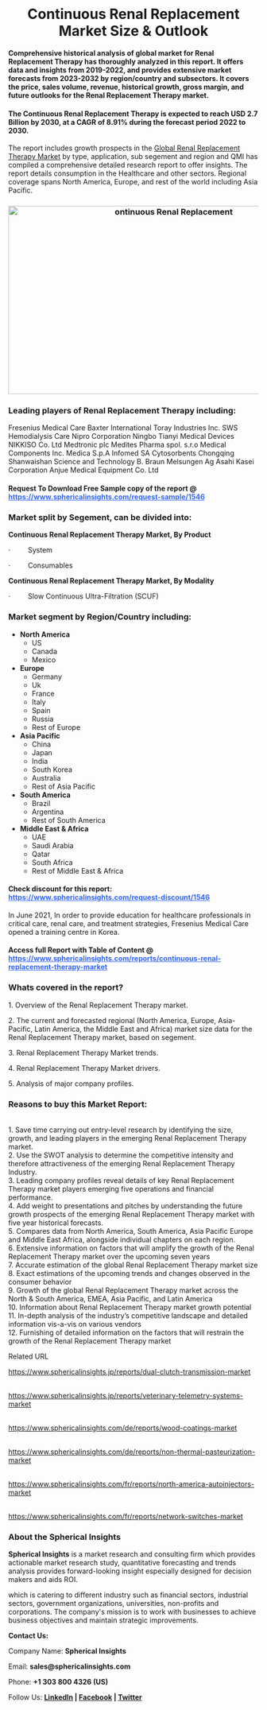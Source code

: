 <p>&nbsp;</p>
<h1 style="text-align: center;"><strong>Continuous Renal Replacement Market Size &amp; Outlook</strong></h1>
<p><strong>Comprehensive historical analysis of global market for Renal Replacement Therapy has thoroughly analyzed in this report. It offers data and insights from 2019-2022, and provides extensive market forecasts from 2023-2032 by region/country and subsectors. It covers the price, sales volume, revenue, historical growth, gross margin, and future outlooks for the Renal Replacement Therapy market.</strong></p>
<h4><strong>The Continuous Renal Replacement Therapy is expected to reach USD 2.7 Billion by 2030, at a CAGR of 8.91% during the forecast period 2022 to 2030.</strong></h4>
<p>The report includes growth prospects in the <a href="https://www.sphericalinsights.com/reports/continuous-renal-replacement-therapy-market" target="_blank">Global Renal Replacement Therapy Market</a> by type, application, sub segement and region and QMI has compiled a comprehensive detailed research report to offer insights. The report details consumption in the Healthcare and other sectors. Regional coverage spans North America, Europe, and rest of the world including Asia Pacific.</p>
<h3 style="text-align: center;"><strong><img src="https://www.sphericalinsights.com/images/rd/rental-placement-therapy1.png" alt="ontinuous Renal Replacement " width="650" height="379" /></strong></h3>
<h3><strong>Leading players of Renal Replacement Therapy including:</strong></h3>
<p>Fresenius Medical Care Baxter International Toray Industries Inc. SWS Hemodialysis Care Nipro Corporation Ningbo Tianyi Medical Devices NIKKISO Co. Ltd Medtronic plc Medites Pharma spol. s.r.o Medical Components Inc. Medica S.p.A Infomed SA Cytosorbents Chongqing Shanwaishan Science and Technology B. Braun Melsungen Ag Asahi Kasei Corporation Anjue Medical Equipment Co. Ltd</p>
<h4>Request To Download Free Sample copy of the report @ <span style="color: #3366ff;"><a style="color: #3366ff;" href="https://www.sphericalinsights.com/request-sample/1546" target="_blank">https://www.sphericalinsights.com/request-sample/1546</a></span></h4>
<h3><strong>Market split by Segement, can be divided into:</strong></h3>
<p><strong>Continuous Renal Replacement Therapy Market, By Product</strong></p>
<p>&middot;&nbsp;&nbsp;&nbsp;&nbsp;&nbsp;&nbsp;&nbsp;&nbsp; System</p>
<p>&middot;&nbsp;&nbsp;&nbsp;&nbsp;&nbsp;&nbsp;&nbsp;&nbsp; Consumables&nbsp;</p>
<p><strong>Continuous Renal Replacement Therapy Market, By Modality</strong></p>
<p>&middot;&nbsp;&nbsp;&nbsp;&nbsp;&nbsp;&nbsp;&nbsp;&nbsp; Slow Continuous Ultra-Filtration (SCUF)</p>
<h3><strong>Market segment by Region/Country including:</strong></h3>
<ul>
<li><strong>North America</strong>
<ul>
<li>US</li>
<li>Canada</li>
<li>Mexico</li>
</ul>
</li>
<li><strong>Europe</strong>
<ul>
<li>Germany</li>
<li>Uk</li>
<li>France</li>
<li>Italy</li>
<li>Spain</li>
<li>Russia</li>
<li>Rest of Europe</li>
</ul>
</li>
<li><strong>Asia Pacific</strong>
<ul>
<li>China</li>
<li>Japan</li>
<li>India</li>
<li>South Korea</li>
<li>Australia</li>
<li>Rest of Asia Pacific</li>
</ul>
</li>
<li><strong>South America</strong>
<ul>
<li>Brazil</li>
<li>Argentina</li>
<li>Rest of South America</li>
</ul>
</li>
<li><strong>Middle East &amp; Africa</strong>
<ul>
<li>UAE</li>
<li>Saudi Arabia</li>
<li>Qatar</li>
<li>South Africa</li>
<li>Rest of Middle East &amp; Africa</li>
</ul>
</li>
</ul>
<h4>Check discount for this report: <span style="color: #3366ff;"><a style="color: #3366ff;" href="https://www.sphericalinsights.com/request-discount/1546" target="_blank">https://www.sphericalinsights.com/request-discount/1546</a></span></h4>
<p>In June 2021, In order to provide education for healthcare professionals in critical care, renal care, and treatment strategies, Fresenius Medical Care opened a training centre in Korea.</p>
<h4>Access full Report with Table of Content @ <span style="color: #3366ff;"><a style="color: #3366ff;" href="https://www.sphericalinsights.com/reports/continuous-renal-replacement-therapy-market" target="_blank">https://www.sphericalinsights.com/reports/continuous-renal-replacement-therapy-market</a></span></h4>
<h3><strong>Whats covered in the report?</strong></h3>
<p>1. Overview of the Renal Replacement Therapy market.</p>
<p>2. The current and forecasted regional (North America, Europe, Asia-Pacific, Latin America, the Middle East and Africa) market size data for the Renal Replacement Therapy market, based on segement.</p>
<p>3. Renal Replacement Therapy Market trends.</p>
<p>4. Renal Replacement Therapy Market drivers.</p>
<p>5. Analysis of major company profiles.</p>
<h3><strong>Reasons to buy this Market Report:</strong></h3>
<p><br /> 1. Save time carrying out entry-level research by identifying the size, growth, and leading players in the emerging Renal Replacement Therapy market.<br /> 2. Use the SWOT analysis to determine the competitive intensity and therefore attractiveness of the emerging Renal Replacement Therapy Industry.<br /> 3. Leading company profiles reveal details of key Renal Replacement Therapy market players emerging five operations and financial performance.<br /> 4. Add weight to presentations and pitches by understanding the future growth prospects of the emerging Renal Replacement Therapy market with five year historical forecasts.<br /> 5. Compares data from North America, South America, Asia Pacific Europe and Middle East Africa, alongside individual chapters on each region.<br /> 6. Extensive information on factors that will amplify the growth of the Renal Replacement Therapy market over the upcoming seven years<br /> 7. Accurate estimation of the global Renal Replacement Therapy market size <br /> 8. Exact estimations of the upcoming trends and changes observed in the consumer behavior <br /> 9. Growth of the global Renal Replacement Therapy market across the North &amp; South America, EMEA, Asia Pacific, and Latin America<br /> 10. Information about Renal Replacement Therapy market growth potential<br /> 11. In-depth analysis of the industry&rsquo;s competitive landscape and detailed information vis-a-vis on various vendors<br /> 12. Furnishing of detailed information on the factors that will restrain the growth of the Renal Replacement Therapy market</p>
<p>Related URL</p>
<p><a href="https://www.sphericalinsights.jp/reports/dual-clutch-transmission-market">https://www.sphericalinsights.jp/reports/dual-clutch-transmission-market</a></p>
<p><br /><a href="https://www.sphericalinsights.jp/reports/veterinary-telemetry-systems-market">https://www.sphericalinsights.jp/reports/veterinary-telemetry-systems-market</a></p>
<p><br /><a href="https://www.sphericalinsights.com/de/reports/wood-coatings-market">https://www.sphericalinsights.com/de/reports/wood-coatings-market</a></p>
<p><br /><a href="https://www.sphericalinsights.com/de/reports/non-thermal-pasteurization-market">https://www.sphericalinsights.com/de/reports/non-thermal-pasteurization-market</a></p>
<p><br /><a href="https://www.sphericalinsights.com/fr/reports/north-america-autoinjectors-market">https://www.sphericalinsights.com/fr/reports/north-america-autoinjectors-market</a></p>
<p><br /><a href="https://www.sphericalinsights.com/fr/reports/network-switches-market">https://www.sphericalinsights.com/fr/reports/network-switches-market</a>&nbsp;</p>
<h3><strong>About the Spherical Insights</strong></h3>
<p><strong>Spherical Insights</strong> is a market research and consulting firm which provides actionable market research study, quantitative forecasting and trends analysis provides forward-looking insight especially designed for decision makers and aids ROI.</p>
<p>which is catering to different industry such as financial sectors, industrial sectors, government organizations, universities, non-profits and corporations. The company's mission is to work with businesses to achieve business objectives and maintain strategic improvements.</p>
<p><strong>Contact Us:</strong></p>
<p>Company Name: <strong>Spherical Insights</strong></p>
<p>Email: <strong>sales@sphericalinsights.com</strong></p>
<p>Phone: <strong>+1 303 800 4326 (US)</strong></p>
<p>Follow Us: <strong><a href="https://www.linkedin.com/company/spherical-insight/"><u>LinkedIn</u></a> | <a href="https://www.facebook.com/sphericalinsights22"><u>Facebook</u></a> | <a href="https://twitter.com/SInsights_US"><u>Twitter</u></a></strong></p>
<p>&nbsp;</p>
